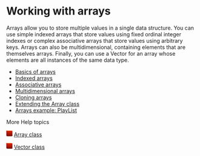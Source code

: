 # Working with arrays

Arrays allow you to store multiple values in a single data structure. You can
use simple indexed arrays that store values using fixed ordinal integer indexes
or complex associative arrays that store values using arbitrary keys. Arrays can
also be multidimensional, containing elements that are themselves arrays.
Finally, you can use a Vector for an array whose elements are all instances of
the same data type.

- [Basics of arrays](./basics-of-arrays.md)
- [Indexed arrays](./indexed-arrays.md)
- [Associative arrays](./associative-arrays.md)
- [Multidimensional arrays](./multidimensional-arrays.md)
- [Cloning arrays](./cloning-arrays.md)
- [Extending the Array class](./extending-the-array-class.md)
- [Arrays example: PlayList](./arrays-example-playlist.md)

More Help topics

![](../../img/flashplatformLinkIndicator.png)
[Array class](https://airsdk.dev/reference/actionscript/3.0/Array.html)

![](../../img/flashplatformLinkIndicator.png)
[Vector class](https://airsdk.dev/reference/actionscript/3.0/Vector.html)
